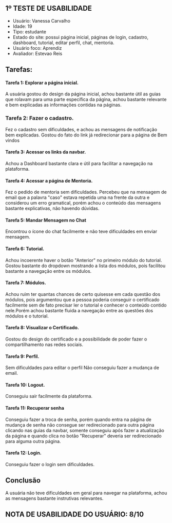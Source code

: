 ## 1º TESTE DE USABILIDADE

- Usuário: Vanessa Carvalho
- Idade: 19
- Tipo: estudante
- Estado do site: possui página inicial, páginas de login, cadastro, dashboard, tutorial, editar perfil, chat, mentoria.
- Usuário foco: Aprendiz
- Avaliador: Estevao Reis

## Tarefas:

#### Tarefa 1: Explorar a página inicial.

A usuária gostou do design da página inicial, achou bastante útil as guias que rolavam para uma parte específica da página, achou bastante relevante e bem explicadas as informações contidas na páginas.

### Tarefa 2: Fazer o cadastro.

Fez o cadastro sem dificuldades, e achou as mensagens de notificação bem explicadas. Gostou do fato do link já redirecionar para a página de Bem vindos

#### Tarefa 3: Acessar os links da navbar.

Achou a Dashboard bastante clara e útil para facilitar a navegação na plataforma.

#### Tarefa 4: Acessar a página de Mentoria.

Fez o pedido de mentoria sem dificuldades. Percebeu que na mensagem de email que a palavra "caso" estava repetida uma na frente da outra e considerou um erro gramatical, porém achou o conteúdo das mensagens bastante explicativas, não havendo dúvidas.

#### Tarefa 5: Mandar Mensagem no Chat

Encontrou o ícone do chat facilmente e não teve dificuldades em enviar mensagem.

#### Tarefa 6: Tutorial.

Achou incoerente haver o botão "Anterior" no primeiro módulo do tutorial. Gostou bastante do dropdown mostrando a lista dos módulos, pois facilitou bastante a navegação entre os módulos.

#### Tarefa 7: Módulos.

Achou ruim ter quantas chances de certo quisesse em cada questão dos módulos, pois argumentou que a pessoa poderia conseguir o certificado facilmente sem de fato precisar ler o tutorial e conhecer o conteúdo contido nele.Porém achou bastante fluida a navegação entre as questões dos módulos e o tutorial.

#### Tarefa 8: Visualizar o Certificado.

Gostou do design do certificado e a possibilidade de poder fazer o compartilhamento nas redes sociais.

#### Tarefa 9: Perfil.
Sem dificuldades para editar o perfil
Não conseguiu fazer a mudança de email.

#### Tarefa 10: Logout.
Conseguiu sair facilmente da plataforma.

#### Tarefa 11: Recuperar senha
Conseguiu fazer a troca de senha, porém quando entra na página de mudança de senha não consegue ser redirecionado para outra página clicando nas guias da navbar, somente conseguiu após fazer a atualização da página e quando clica no botão "Recuperar" deveria ser redirecionado para alguma outra página.

#### Tarefa 12: Login.
Conseguiu fazer o login sem dificuldades.

## Conclusão

A usuária não teve dificuldades em geral para navegar na plataforma, achou as mensagens bastante instrutivas relevantes.

## NOTA DE USABILIDADE DO USUÁRIO: 8/10

